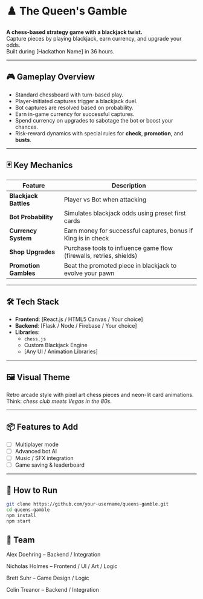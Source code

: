 # ♟️ The Queen's Gamble

**A chess-based strategy game with a blackjack twist.**  
Capture pieces by playing blackjack, earn currency, and upgrade your odds.  
Built during [Hackathon Name] in 36 hours.

---

## 🎮 Gameplay Overview

- Standard chessboard with turn-based play.
- Player-initiated captures trigger a blackjack duel.
- Bot captures are resolved based on probability.
- Earn in-game currency for successful captures.
- Spend currency on upgrades to sabotage the bot or boost your chances.
- Risk-reward dynamics with special rules for **check**, **promotion**, and **busts**.

---

## 🃏 Key Mechanics

| Feature              | Description |
|----------------------|-------------|
| **Blackjack Battles** | Player vs Bot when attacking |
| **Bot Probability**   | Simulates blackjack odds using preset first cards |
| **Currency System**   | Earn money for successful captures, bonus if King is in check |
| **Shop Upgrades**     | Purchase tools to influence game flow (firewalls, retries, shields) |
| **Promotion Gambles** | Beat the promoted piece in blackjack to evolve your pawn |

---

## 🛠️ Tech Stack

- **Frontend**: [React.js / HTML5 Canvas / Your choice]
- **Backend**: [Flask / Node / Firebase / Your choice]
- **Libraries**: 
  - `chess.js`
  - Custom Blackjack Engine
  - [Any UI / Animation Libraries]

---

## 🖼️ Visual Theme

Retro arcade style with pixel art chess pieces and neon-lit card animations.  
Think: *chess club meets Vegas in the 80s*.

---

## 📦 Features to Add

- [ ] Multiplayer mode
- [ ] Advanced bot AI
- [ ] Music / SFX integration
- [ ] Game saving & leaderboard

---

## 🚀 How to Run

```bash
git clone https://github.com/your-username/queens-gamble.git
cd queens-gamble
npm install
npm start
```

## 👥 Team
Alex Doehring – Backend / Integration

Nicholas Holmes – Frontend / UI / Art / Logic

Brett Suhr – Game Design / Logic


Colin Treanor – Backend / Integration
